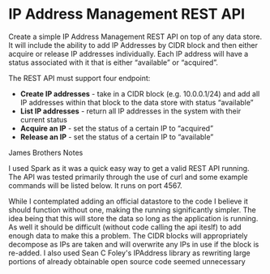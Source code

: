 # IP Address Management REST API
 
Create a simple IP Address Management REST API on top of any data store. It will include the ability to add IP Addresses by CIDR block and then either acquire or release IP addresses individually. Each IP address will have a status associated with it that is either “available” or “acquired”. 
 
The REST API must support four endpoint:
  * **Create IP addresses** - take in a CIDR block (e.g. 10.0.0.1/24) and add all IP addresses within that block to the data store with status “available”
  * **List IP addresses** - return all IP addresses in the system with their current status
  * **Acquire an IP** - set the status of a certain IP to “acquired”
  * **Release an IP** - set the status of a certain IP to “available”



James Brothers Notes

I used Spark as it was a quick easy way to get a valid REST API running. The API was tested primarily through the use of curl and some example commands will be listed below. It runs on port 4567.

While I contemplated adding an official datastore to the code I believe it should function without one, making the running significantly simpler. The idea being that this will store the data so long as the application is running. As well it should be difficult (without code calling the api iteslf) to add enough data to make this a problem. The CIDR blocks will appropriately decompose as IPs are taken and will overwrite any IPs in use if the block is re-added. I also used Sean C Foley's IPAddress library as rewriting large portions of already obtainable open source code seemed unnecessary

